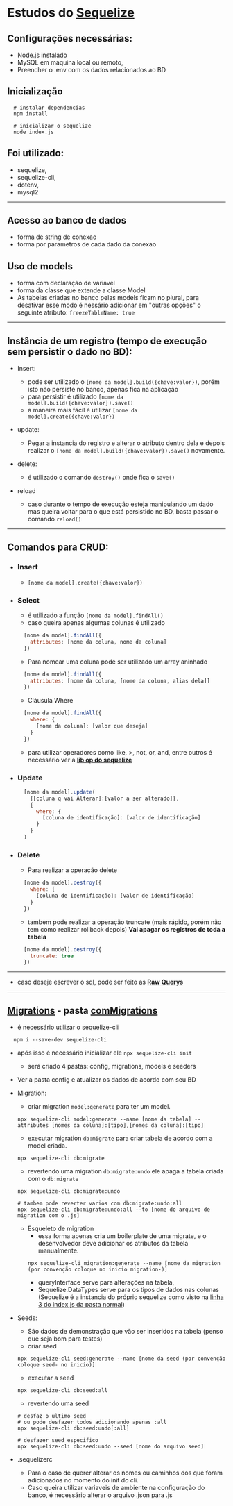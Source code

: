 # Estudos do [Sequelize](https://sequelize.org/master/manual/getting-started.html)

## Configurações necessárias:

- Node.js instalado
- MySQL em máquina local ou remoto,
- Preencher o .env com os dados relacionados ao BD

## Inicialização

```shell
  # instalar dependencias
  npm install

  # inicializar o sequelize
  node index.js
```

## Foi utilizado:

- sequelize,
- sequelize-cli,
- dotenv,
- mysql2

---

## Acesso ao banco de dados

- forma de string de conexao
- forma por parametros de cada dado da conexao

## Uso de models

- forma com declaração de variavel
- forma da classe que extende a classe Model
- As tabelas criadas no banco pelas models ficam no plural, para desativar esse modo é nessário adicionar em "outras opções" o seguinte atributo: `freezeTableName: true`

---

## Instância de um registro (tempo de execução sem persistir o dado no BD):

- Insert:

  - pode ser utilizado o `[nome da model].build({chave:valor})`, porém isto não persiste no banco, apenas fica na aplicação
  - para persistir é utilizado `[nome da model].build({chave:valor}).save()`
  - a maneira mais fácil é utilizar `[nome da model].create({chave:valor})`

- update:

  - Pegar a instancia do registro e alterar o atributo dentro dela e depois realizar o `[nome da model].build({chave:valor}).save()` novamente.

- delete:

  - é utilizado o comando `destroy()` onde fica o `save()`

- reload
  - caso durante o tempo de execução esteja manipulando um dado mas queira voltar para o que está persistido no BD, basta passar o comando `reload()`

---

## Comandos para CRUD:

- ### Insert

  - `[nome da model].create({chave:valor})`

- ### Select

  - é utilizado a função `[nome da model].findAll()`
  - caso queira apenas algumas colunas é utilizado

  ```javascript
    [nome da model].findAll({
      attributes: [nome da coluna, nome da coluna]
    })
  ```

  - Para nomear uma coluna pode ser utilizado um array aninhado

  ```javascript
    [nome da model].findAll({
      attributes: [nome da coluna, [nome da coluna, alias dela]]
    })
  ```

  - Cláusula Where

  ```javascript
    [nome da model].findAll({
      where: {
        [nome da coluna]: [valor que deseja]
      }
    })
  ```

  - para utilizar operadores como like, >, not, or, and, entre outros é necessário ver a [**lib op do sequelize**](https://sequelize.org/master/manual/model-querying-basics.html#operators)

- ### Update

  ```JavaScript
    [nome da model].update(
      {[coluna q vai Alterar]:[valor a ser alterado]},
      {
        where: {
          [coluna de identificação]: [valor de identificação]
        }
      }
    )
  ```

- ### Delete

  - Para realizar a operação delete

  ```JavaScript
    [nome da model].destroy({
      where: {
        [coluna de identificação]: [valor de identificação]
      }
    })
  ```

  - tambem pode realizar a operação truncate (mais rápido, porém não tem como realizar rollback depois) **Vai apagar os registros de toda a tabela**

  ```JavaScript
    [nome da model].destroy({
      truncate: true
    })
  ```
---

- caso deseje escrever o sql, pode ser feito as [**Raw Querys**](https://sequelize.org/master/manual/raw-queries.html)

---

## [Migrations](https://sequelize.org/master/manual/migrations.html) - pasta [comMigrations](./comMigration/index.js)
- é necessário utilizar o sequelize-cli 
```
  npm i --save-dev sequelize-cli 
```
- após isso é necessário inicializar ele `npx sequelize-cli init` 
  - será criado 4 pastas: config, migrations, models e seeders

- Ver a pasta config e atualizar os dados de acordo com seu BD
- Migration:
  - criar migration `model:generate` para ter um model.
  ```shell
  npx sequelize-cli model:generate --name [nome da tabela] --attributes [nomes da coluna]:[tipo],[nomes da coluna]:[tipo]
  ```
  - executar migration `db:migrate` para criar tabela de acordo com a model criada.
  ```shell
  npx sequelize-cli db:migrate
  ```
  - revertendo uma migration `db:migrate:undo` ele apaga a tabela criada com o `db:migrate`
  ```shell
  npx sequelize-cli db:migrate:undo

  # tambem pode reverter varios com db:migrate:undo:all 
  npx sequelize-cli db:migrate:undo:all --to [nome do arquivo de migration com o .js]
  ```

  - Esqueleto de migration
    - essa forma apenas cria um boilerplate de uma migrate, e o desenvolvedor deve adicionar os atributos da tabela manualmente.
    ```shell
    npx sequelize-cli migration:generate --name [nome da migration (por convenção coloque no inicio migration-)]
    ```
    - queryInterface serve para alterações na tabela,
    - Sequelize.DataTypes serve para os tipos de dados nas colunas (Sequelize é a instancia do próprio sequelize como visto na [linha 3 do index.js da pasta normal](./normal/index.js))

- Seeds:
  - São dados de demonstração que vão ser inseridos na tabela (penso que seja bom para testes)
  - criar seed
  ```shell
  npx sequelize-cli seed:generate --name [nome da seed (por convenção coloque seed- no inicio)]
  ```  
  - executar a seed
  ```shell
  npx sequelize-cli db:seed:all
  ```  
  - revertendo uma seed
  ```shell
  # desfaz o ultimo seed
  # ou pode desfazer todos adicionando apenas :all
  npx sequelize-cli db:seed:undo[:all]

  # desfazer seed especifico
  npx sequelize-cli db:seed:undo --seed [nome do arquivo seed]
  ```

- .sequelizerc
  - Para o caso de querer alterar os nomes ou caminhos dos que foram adicionados no momento do init do cli.
  - Caso queira utilizar variaveis de ambiente na configuração do banco, é necessário alterar o arquivo .json para .js




